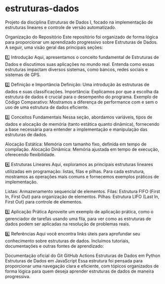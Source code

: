 # estruturas-dados
Projeto da disciplina Estruturas de Dados I, focado na implementação de estruturas lineares e controle de versão automatizado.

Organização do Repositório
Este repositório foi organizado de forma lógica para proporcionar um aprendizado progressivo sobre Estruturas de Dados. A seguir, uma visão geral das principais seções:


1️⃣ Introdução
Aqui, apresentamos o conceito fundamental de Estruturas de Dados e discutimos suas aplicações no mundo real. Entenda como essas estruturas impactam diversos sistemas, como bancos, redes sociais e sistemas de GPS.


2️⃣ Definição e Importância
Definição: Uma introdução às estruturas de dados e suas classificações.
Importância: Explicamos por que a escolha da estrutura de dados é crucial para o desempenho do programa.
Exemplo de Código Comparativo: Mostramos a diferença de performance com e sem o uso de uma estrutura de dados eficiente.


3️⃣ Conceitos Fundamentais
Nessa seção, abordamos variáveis, tipos de dados e alocação de memória (tanto estática quanto dinâmica), fornecendo a base necessária para entender a implementação e manipulação das estruturas de dados.

Alocação Estática: Memória com tamanho fixo, definida em tempo de compilação.
Alocação Dinâmica: Memória ajustada em tempo de execução, oferecendo flexibilidade.


4️⃣ Estruturas Lineares
Aqui, exploramos as principais estruturas lineares utilizadas em programação: listas, filas e pilhas. Para cada estrutura, mostramos as operações mais comuns e fornecemos exemplos práticos de implementação.

Listas: Armazenamento sequencial de elementos.
Filas: Estrutura FIFO (First In, First Out) para organização de elementos.
Pilhas: Estrutura LIFO (Last In, First Out) para controle de elementos.


5️⃣ Aplicação Prática
Aproveite um exemplo de aplicação prática, como o gerenciador de tarefas usando uma fila, para ver como as estruturas de dados podem ser aplicadas na resolução de problemas reais.


6️⃣ Referências
Aqui você encontra links úteis para aprofundar seu conhecimento sobre estruturas de dados. Incluímos tutoriais, documentações e outras fontes de aprendizado:

Documentação oficial do Git
GitHub Actions
Estruturas de Dados em Python
Estruturas de Dados em JavaScript
Essa estrutura foi pensada para proporcionar uma navegação clara e eficiente, com tópicos organizados de forma lógica para quem deseja aprender estruturas de dados de maneira progressiva.

